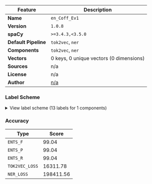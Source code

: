 | Feature | Description |
| --- | --- |
| **Name** | `en_Coff_Ev1` |
| **Version** | `1.0.8` |
| **spaCy** | `>=3.4.3,<3.5.0` |
| **Default Pipeline** | `tok2vec`, `ner` |
| **Components** | `tok2vec`, `ner` |
| **Vectors** | 0 keys, 0 unique vectors (0 dimensions) |
| **Sources** | n/a |
| **License** | n/a |
| **Author** | [n/a]() |

### Label Scheme

<details>

<summary>View label scheme (13 labels for 1 components)</summary>

| Component | Labels |
| --- | --- |
| **`ner`** | `Anti`, `drink`, `extra`, `milk`, `milk texture`, `pump quantity`, `roast`, `shot quality`, `shot quantity`, `size`, `syrup`, `temperature`, `toppings` |

</details>

### Accuracy

| Type | Score |
| --- | --- |
| `ENTS_F` | 99.04 |
| `ENTS_P` | 99.04 |
| `ENTS_R` | 99.04 |
| `TOK2VEC_LOSS` | 16311.78 |
| `NER_LOSS` | 198411.56 |